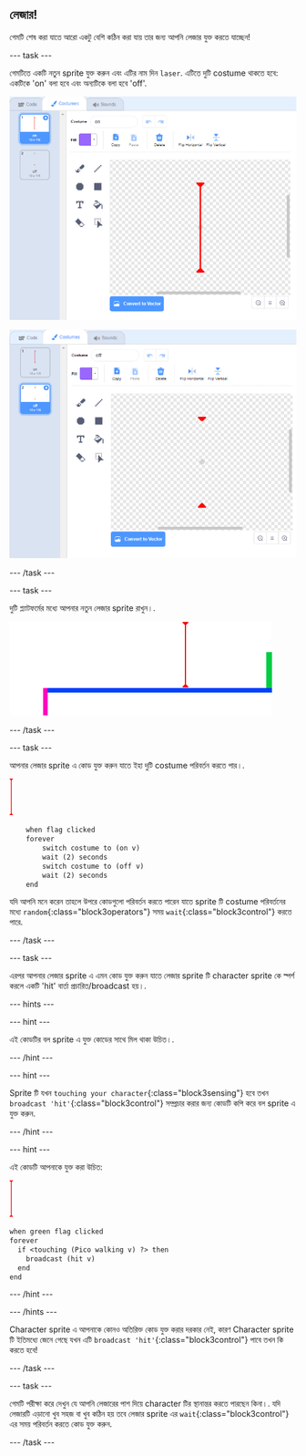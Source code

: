 ## লেজার!

গেমটি শেষ করা যাতে আরো একটু বেশি কঠিন করা যায় তার জন্য আপনি লেজার যুক্ত করতে যাচ্ছেন!

\--- task \---

গেমটিতে একটি নতুন sprite যুক্ত করুন এবং এটির নাম দিন `laser`. এটিতে দুটি costume থাকতে হবে: একটিকে 'on' বলা হবে এবং অন্যটিকে বলা হবে 'off'.

![screenshot](images/dodge-lasers-costume1.png)

![screenshot](images/dodge-lasers-costume2.png)

\--- /task \---

\--- task \---

দুটি প্ল্যাটফর্মের মধ্যে আপনার নতুন লেজার sprite রাখুন।.

![screenshot](images/dodge-lasers-position.png)

\--- /task \---

\--- task \---

আপনার লেজার sprite এ কোড যুক্ত করুন যাতে ইহা দুটি costume পরিবর্তন করতে পার।.

![laser sprite](images/laser_sprite.png)

```blocks3
    when flag clicked
    forever
        switch costume to (on v)
        wait (2) seconds
        switch costume to (off v)
        wait (2) seconds
    end
```

যদি আপনি মনে করেন তাহলে উপরে কোডগুলো পরিবর্তন করতে পারেন যাতে sprite টি costume পরিবর্তনের মধ্যে `random`{:class="block3operators"} সময় `wait`{:class="block3control"} করতে পারে.

\--- /task \---

\--- task \---

এরপর আপনার লেজার sprite এ এমন কোড যুক্ত করুন যাতে লেজার sprite টি character sprite কে স্পর্শ করলে একটি 'hit' বার্তা প্রচারিত/broadcast হয়।.

\--- hints \---

\--- hint \---

এই কোডটির বল sprite এ যুক্ত কোডের সাথে মিল থাকা উচিত।.

\--- /hint \---

\--- hint \---

Sprite টি যখন `touching your character`{:class="block3sensing"} হবে তখন `broadcast 'hit'`{:class="block3control"} সম্প্রচার করার জন্য কোডটি কপি করে বল sprite এ যুক্ত করুন.

\--- /hint \---

\--- hint \---

এই কোডটি আপনাকে যুক্ত করা উচিত:

![laser sprite](images/laser_sprite.png)

```blocks3
when green flag clicked
forever 
  if <touching (Pico walking v) ?> then 
    broadcast (hit v)
  end
end
```

\--- /hint \---

\--- /hints \---

Character sprite এ আপনাকে কোনও অতিরিক্ত কোড যুক্ত করার দরকার নেই, কারণ Character sprite টি ইতিমধ্যে জেনে গেছে যখন এটি `broadcast 'hit'`{:class="block3control"} পাবে তখন কি করতে হবে!

\--- /task \---

\--- task \---

গেমটি পরীক্ষা করে দেখুন যে আপনি লেজারের পাশ দিয়ে character টির স্থানান্তর করতে পারছেন কিনা।. যদি লেজারটি এড়ানো খুব সহজ বা খুব কঠিন হয় তবে লেজার sprite এর `wait`{:class="block3control"} এর সময় পরিবর্তন করতে কোড যুক্ত করুন.

\--- /task \---